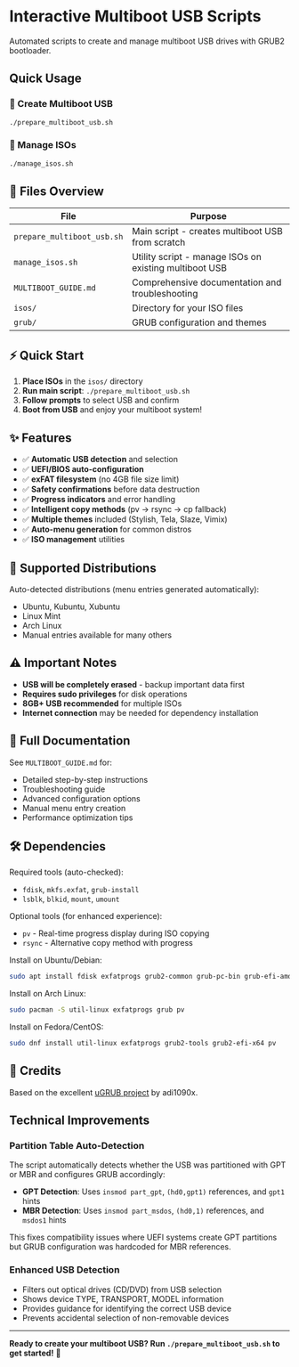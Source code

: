 # Interactive Multiboot USB Scripts

Automated scripts to create and manage multiboot USB drives with GRUB2 bootloader.

## Quick Usage

### 🚀 Create Multiboot USB
```bash
./prepare_multiboot_usb.sh
```

### 🔧 Manage ISOs  
```bash
./manage_isos.sh
```

## 📁 Files Overview

| File | Purpose |
|------|---------|
| `prepare_multiboot_usb.sh` | Main script - creates multiboot USB from scratch |
| `manage_isos.sh` | Utility script - manage ISOs on existing multiboot USB |
| `MULTIBOOT_GUIDE.md` | Comprehensive documentation and troubleshooting |
| `isos/` | Directory for your ISO files |
| `grub/` | GRUB configuration and themes |

## ⚡ Quick Start

1. **Place ISOs** in the `isos/` directory
2. **Run main script**: `./prepare_multiboot_usb.sh`
3. **Follow prompts** to select USB and confirm
4. **Boot from USB** and enjoy your multiboot system!

## ✨ Features

- ✅ **Automatic USB detection** and selection
- ✅ **UEFI/BIOS auto-configuration**
- ✅ **exFAT filesystem** (no 4GB file size limit)
- ✅ **Safety confirmations** before data destruction
- ✅ **Progress indicators** and error handling
- ✅ **Intelligent copy methods** (pv → rsync → cp fallback)
- ✅ **Multiple themes** included (Stylish, Tela, Slaze, Vimix)
- ✅ **Auto-menu generation** for common distros
- ✅ **ISO management** utilities

## 🎯 Supported Distributions

Auto-detected distributions (menu entries generated automatically):
- Ubuntu, Kubuntu, Xubuntu
- Linux Mint  
- Arch Linux
- Manual entries available for many others

## ⚠️ Important Notes

- **USB will be completely erased** - backup important data first
- **Requires sudo privileges** for disk operations
- **8GB+ USB recommended** for multiple ISOs
- **Internet connection** may be needed for dependency installation

## 📖 Full Documentation

See `MULTIBOOT_GUIDE.md` for:
- Detailed step-by-step instructions
- Troubleshooting guide
- Advanced configuration options
- Manual menu entry creation
- Performance optimization tips

## 🛠️ Dependencies

Required tools (auto-checked):
- `fdisk`, `mkfs.exfat`, `grub-install`
- `lsblk`, `blkid`, `mount`, `umount`

Optional tools (for enhanced experience):
- `pv` - Real-time progress display during ISO copying
- `rsync` - Alternative copy method with progress

Install on Ubuntu/Debian:
```bash
sudo apt install fdisk exfatprogs grub2-common grub-pc-bin grub-efi-amd64-bin util-linux pv
```

Install on Arch Linux:
```bash
sudo pacman -S util-linux exfatprogs grub pv
```

Install on Fedora/CentOS:
```bash
sudo dnf install util-linux exfatprogs grub2-tools grub2-efi-x64 pv
```

## 🤝 Credits

Based on the excellent [uGRUB project](https://github.com/adi1090x/uGRUB) by adi1090x.

## Technical Improvements

### Partition Table Auto-Detection
The script automatically detects whether the USB was partitioned with GPT or MBR and configures GRUB accordingly:

- **GPT Detection**: Uses `insmod part_gpt`, `(hd0,gpt1)` references, and `gpt1` hints
- **MBR Detection**: Uses `insmod part_msdos`, `(hd0,1)` references, and `msdos1` hints

This fixes compatibility issues where UEFI systems create GPT partitions but GRUB configuration was hardcoded for MBR references.

### Enhanced USB Detection
- Filters out optical drives (CD/DVD) from USB selection
- Shows device TYPE, TRANSPORT, MODEL information
- Provides guidance for identifying the correct USB device
- Prevents accidental selection of non-removable devices

---

**Ready to create your multiboot USB? Run `./prepare_multiboot_usb.sh` to get started!** 🚀 